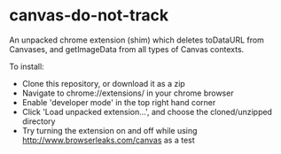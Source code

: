 canvas-do-not-track
==================

An unpacked chrome extension (shim) which deletes toDataURL from Canvases, and getImageData from all types of Canvas contexts.

To install:
- Clone this repository, or download it as a zip
- Navigate to chrome://extensions/ in your chrome browser
- Enable 'developer mode' in the top right hand corner
- Click 'Load unpacked extension...', and choose the cloned/unzipped directory
- Try turning the extension on and off while using http://www.browserleaks.com/canvas as a test
